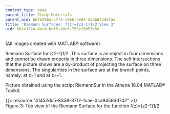 ```yaml
---
content_type: page
parent_title: Study Materials
parent_uid: 6bfe28ba-cff1-c966-5e04-5bab872d6fad
title: 'Riemann Surfaces: f(z)=(z2-1)1/2 View 3'
uid: 56cc172a-4ec6-bef5-a8c6-755e16057e5e
---
```


(All images created with MATLAB® software)

Riemann Surface for (z2\-1)1/2. This surface is an object in four dimensions and cannot be drawn properly in three dimensions. The self intersections that the picture shows are a by-product of projecting the surface on three dimensions. The singularities in the surface are at the branch points, namely: at z=1 and at z=-1.

Picture obtained using the script RiemannSur in the Athena 18.04 MATLAB® Toolkit.

{{< resource "41452dc5-8338-3717-1cae-0ca94593d742" >}}  
Figure 3: Top view of the Riemann Surface for the function f(z)=(z2\-1)1/2